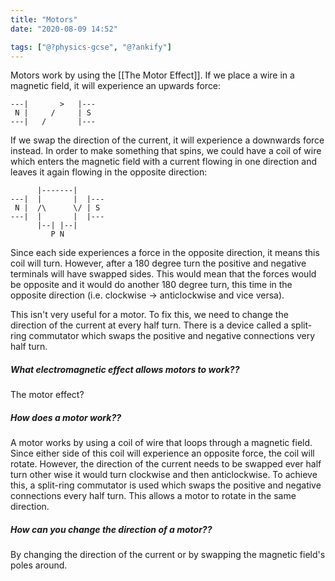 ```yaml
---
title: "Motors"
date: "2020-08-09 14:52"

tags: ["@?physics-gcse", "@?ankify"]
---
```


Motors work by using the [[The Motor Effect]]. If we place a wire in a magnetic field, it will experience an upwards force:

```
---|       >   |---
 N |     /     | S 
---|   /       |---
```

If we swap the direction of the current, it will experience a downwards force instead. In order to make something that spins, we could have a coil of wire which enters the magnetic field with a current flowing in one direction and leaves it again flowing in the opposite direction:

```
      |-------|
---|  |       |  |---
 N |  /\      \/ | S 
---|  |       |  |---
      |--| |--|
         P N
```

Since each side experiences a force in the opposite direction, it means this coil will turn. However, after a 180 degree turn the positive and negative terminals will have swapped sides. This would mean that the forces would be opposite and it would do another 180 degree turn, this time in the opposite direction (i.e. clockwise -> anticlockwise and vice versa).

This isn't very useful for a motor. To fix this, we need to change the direction of the current at every half turn. There is a device called a split-ring commutator which swaps the positive and negative connections very half turn.

##### What electromagnetic effect allows motors to work??
The motor effect?

##### How does a motor work??
A motor works by using a coil of wire that loops through a magnetic field. Since either side of this coil will experience an opposite force, the coil will rotate. However, the direction of the current needs to be swapped ever half turn other wise it would turn clockwise and then anticlockwise. To achieve this, a split-ring commutator is used which swaps the positive and negative connections every half turn. This allows a motor to rotate in the same direction.

##### How can you change the direction of a motor??
By changing the direction of the current or by swapping the magnetic field's poles around.